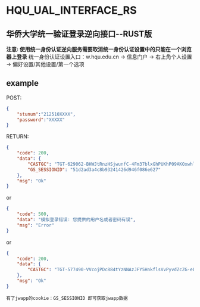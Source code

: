 # HQU_UAL_INTERFACE_RS

## 华侨大学统一验证登录逆向接口--RUST版

**注意: 使用统一身份认证逆向服务需要取消统一身份认证设置中的只能在一个浏览器上登录**
统一身份认证设置入口：w.hqu.edu.cn -> 信息门户 -> 右上角个人设置 -> 偏好设置/其他设置/第一个选项

## example

POST:

```json
{
    "stunum":"212510XXXX",
    "password":"XXXXX"
}
```

RETURN:

```json
{
    "code": 200,
    "data": {
        "CASTGC": "TGT-629062-BHWJtRnzHSjwunfC-4Fm37blxGhPUKhP09AKOxwhlXripvQvpwyPYtjO4JdCu3Cf6O4tpl-Euler",
        "GS_SESSIONID": "51d2ad3a4c8b93241426d946f086e627"
    },
    "msg": "Ok"
}
```

or

```json
{
    "code": 500,
    "data": "模拟登录错误: 您提供的用户名或者密码有误",
    "msg": "Error"
}
```

or

```json
{
    "code": 200,
    "data": {
        "CASTGC": "TGT-577490-VVcojPDc884tYzNNAzJFY5HnkflsVvPyvdZcZG-eLz6q2qQ3dJ8MX1PTUJ3p8HjJ-RYtpl-Euler"
    },
    "msg": "Ok"
}
```

`有了jwapp的cookie：GS_SESSIONID 即可获取jwapp数据`

